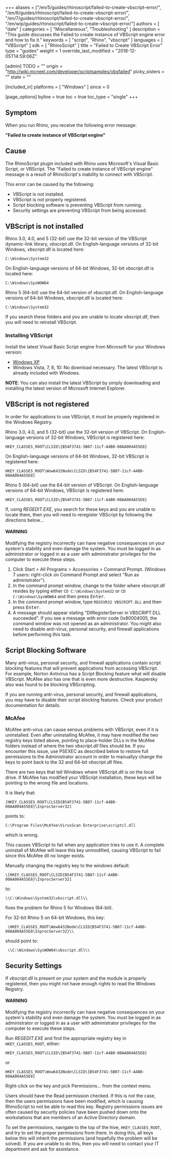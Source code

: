 +++
aliases = ["/en/5/guides/rhinoscript/failed-to-create-vbscript-error/", "/en/6/guides/rhinoscript/failed-to-create-vbscript-error/", "/en/7/guides/rhinoscript/failed-to-create-vbscript-error/", "/en/wip/guides/rhinoscript/failed-to-create-vbscript-error/"]
authors = [ "dale" ]
categories = [ "Miscellaneous", "Troubleshooting" ]
description = "This guide discusses the Failed to create instance of VBScript engine error and how to fix it."
keywords = [ "script", "Rhino", "vbscript" ]
languages = [ "VBScript" ]
sdk = [ "RhinoScript" ]
title = "Failed to Create VBScript Error"
type = "guides"
weight = 1
override_last_modified = "2018-12-05T14:59:06Z"

[admin]
TODO = ""
origin = "http://wiki.mcneel.com/developer/scriptsamples/vbsfailed"
picky_sisters = ""
state = ""

[included_in]
platforms = [ "Windows" ]
since = 0

[page_options]
byline = true
toc = true
toc_type = "single"
+++

 
## Symptom

When you run Rhino, you receive the following error message:

**"Failed to create instance of VBScript engine"**

## Cause

The RhinoScript plugin included with Rhino uses Microsoft's Visual Basic Script, or VBScript.  The "Failed to create instance of VBScript engine" message is a result of RhinoScript's inability to connect with VBScript.

This error can be caused by the following:

- VBScript is not installed.
- VBScript is not properly registered.
- Script blocking software is preventing VBScript from running.
- Security settings are preventing VBScript from being accessed.

## VBScript is not installed

Rhino 3.0, 4.0, and 5 (32-bit) use the 32-bit version of the VBScript dynamic-link library, *vbscript.dll*. On English-language versions of 32-bit Windows, *vbscript.dll* is located here:

```
C:\Windows\System32
```

On English-language versions of 64-bit Windows, 32-bit *vbscript.dll* is located here:

```
C:\Windows\SysWOW64
```

Rhino 5 (64-bit) use the 64-bit version of *vbscript.dll*. On English-language versions of 64-bit Windows, *vbscript.dll* is located here:

```
C:\Windows\System32
```

If you search these folders and you are unable to locate *vbscript.dll*, then you will need to reinstall VBScript.

### Installing VBScript

Install the latest Visual Basic Script engine from Microsoft for your Windows version:

- [Windows XP](http://www.microsoft.com/downloads/details.aspx?familyid=47809025-D896-482E-A0D6-524E7E844D81)
- Windows Vista, 7, 8, 10: No download necessary. The latest VBScript is already included with Windows.

**NOTE**: You can also install the latest VBScript by simply downloading and installing the latest version of Microsoft Internet Explorer.

## VBScript is not registered

In order for applications to use VBScript, it must be properly registered in the Windows Registry.

Rhino 3.0, 4.0, and 5 (32-bit) use the 32-bit version of VBScript.  On English-language versions of 32-bit Windows, VBScript is registered here:

```
HKEY_CLASSES_ROOT\CLSID\{B54F3741-5B07-11cf-A4B0-00AA004A55E8}
```

On English-language versions of 64-bit Windows, 32-bit VBScript is registered here:

```
HKEY_CLASSES_ROOT\Wow6432Node\CLSID\{B54F3741-5B07-11cf-A4B0-00AA004A55E8}
```

Rhino 5 (64-bit) use the 64-bit version of VBScript.  On English-language versions of 64-bit Windows, VBScript is registered here:

```
HKEY_CLASSES_ROOT\CLSID\{B54F3741-5B07-11cf-A4B0-00AA004A55E8}
```

If, using *REGEDIT.EXE*, you search for these keys and you are unable to locate them, then you will need to reregister VBScript by following the directions below...

<div class="bs-callout bs-callout-danger">
  <h4>WARNING</h4>
  <p>Modifying the registry incorrectly can have negative consequences on your system's stability and even damage the system.  You must be logged in as administrator or logged in as a user with administrator privileges for the computer to execute these steps.</p>
</div>

1. Click Start > All Programs > Accessories > Command Prompt. (Windows 7 users: right-click on Command Prompt and select "Run as administrator").
1. In the command prompt window, change to the folder where *vbscript.dll* resides by typing either `CD C:\Windows\System32` or `CD C:\Windows\SysWOW64` and then press <kbd>Enter</kbd>.
1. In the command prompt window, type `REGSVR32 VBSCRIPT.DLL` and then press <kbd>Enter</kbd>.
1. A message should appear stating "DllRegisterServer in VBSCRIPT.DLL succeeded". If you see a message with error code 0x80004005, the command window was not opened as an administrator.  You might also need to disable anti-virus, personal security, and firewall applications before performing this task.

## Script Blocking Software

Many anti-virus, personal security, and firewall applications contain script blocking features that will prevent applications from accessing VBScript.  For example, Norton Antivirus has a Script Blocking feature what will disable VBScript.  McAfee also has one that is even more destructive.  Kaspersky also was found to be blocking VBScripting.

If you are running anti-virus, personal security, and firewall applications, you may have to disable their script blocking features.  Check your product documentation for details.

### McAfee

McAfee anti-virus can cause serious problems with VBScript, even if it is uninstalled.  Even after uninstalling McAfee, it may have modified the two registry keys listed above, pointing to place-holder DLLs in the McAfee folders instead of where the two *vbscript.dll* files should be.  If you encounter this issue, use PSEXEC as described below to restore full permissions to the Administrator account in order to manuallyy change the keys to point back to the 32 and 64-bit *vbscript.dll* files.

There are two keys that tell Windows where VBScript.dll is on the local drive.  If McAfee has modified your VBScript installation, these keys will be pointing to the wrong file and locations.

It is likely that:

```
[HKEY_CLASSES_ROOT\CLSID{B54F3741-5B07-11cf-A4B0-00AA004A55E8}\InprocServer32]
```

points to:

```
C:\Program Files\McAfee\VirusScan Enterprise\scriptcl.dll
```

which is wrong.

This causes VBScript to fail when any application tries to use it.  A complete uninstall of McAfee will leave this key unmodified, causing VBScript to fail since this McAfee dll no longer exists.

Manually changing the registry key to the windows default:
```
\[HKEY_CLASSES_ROOT\CLSID{B54F3741-5B07-11cf-A4B0-00AA004A55E8}\InprocServer32]
```
to:

```
\\C:\Windows\System32\vbscript.dll\\
```

fixes the problem for Rhino 5 for Windows (64-bit).

For 32-bit Rhino 5 on 64-bit Windows, this key:

```
 \HKEY_CLASSES_ROOT\Wow6432Node\CLSID{B54F3741-5B07-11cf-A4B0-00AA004A55E8\InprocServer32}\\
```

should point to:

```
 \\C:\Windows\SysWOW64\vbscript.dll\\
```

## Security Settings

If *vbscript.dll* is present on your system and the module is properly registered, then you might not have enough rights to read the Windows Registry.

<div class="bs-callout bs-callout-danger">
  <h4>WARNING</h4>
  <p>Modifying the registry incorrectly can have negative consequences on your system's stability and even damage the system.  You must be logged in as administrator or logged in as a user with administrator privileges for the computer to execute these steps.</p>
</div>

Run *REGEDIT.EXE* and find the appropriate registry key in `HKEY_CLASSES_ROOT`, either:

```
HKEY_CLASSES_ROOT\CLSID\{B54F3741-5B07-11cf-A4B0-00AA004A55E8}
```

or

```
HKEY_CLASSES_ROOT\Wow6432Node\CLSID\{B54F3741-5B07-11cf-A4B0-00AA004A55E8}
```

Right-click on the key and pick Permissions... from the context menu.

Users should have the Read permission checked.  If this is not the case, then the users permissions have been modified, which is causing RhinoScript to not be able to read this key.  Registry permissions issues are often caused by security policies have been pushed down onto the workstations that are members of an Active Directory domain.

To set the permissions, navigate to the top of the hive, `HKEY_CLASSES_ROOT`, and try to set the proper permissions from there.  In doing this, all keys below this will inherit the permissions (and hopefully the problem will be solved).  If you are unable to do this, then you will need to contact your IT department and ask for assistance.
